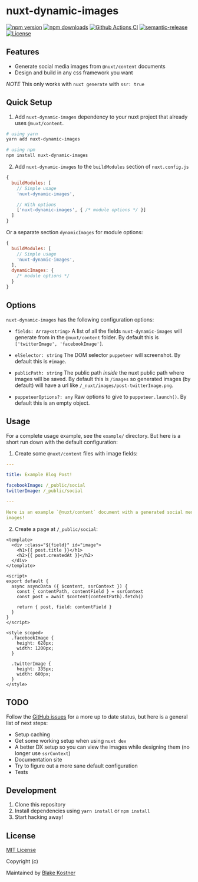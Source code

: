 # nuxt-dynamic-images

[![npm version][npm-version-src]][npm-version-href]
[![npm downloads][npm-downloads-src]][npm-downloads-href]
[![Github Actions CI][github-actions-ci-src]][github-actions-ci-href]
[![semantic-release][semantic-release-src]][semantic-release-href]
[![License][license-src]][license-href]

## Features

- Generate social media images from `@nuxt/content` documents
- Design and build in any css framework you want

_NOTE_ This only works with `nuxt generate` with `ssr: true`

## Quick Setup

1. Add `nuxt-dynamic-images` dependency to your nuxt project that already uses
`@nuxt/content`.

```bash
# using yarn
yarn add nuxt-dynamic-images

# using npm
npm install nuxt-dynamic-images
```

2. Add `nuxt-dynamic-images` to the `buildModules` section of
`nuxt.config.js`

```js
{
  buildModules: [
    // Simple usage
    'nuxt-dynamic-images',

    // With options
    ['nuxt-dynamic-images', { /* module options */ }]
  ]
}
```

Or a separate section `dynamicImages` for module options:

```js
{
  buildModules: [
    // Simple usage
    'nuxt-dynamic-images',
  ],
  dynamicImages: {
    /* module options */
  }
}
```

## Options

`nuxt-dynamic-images` has the following configuration options:

- `fields: Array<string>` A list of all the fields `nuxt-dynamic-images`
will generate from in the `@nuxt/content` folder. By default this is
`['twitterImage', 'facebookImage']`.

- `elSelector: string` The DOM selector `puppeteer` will screenshot. By default
this is `#image`.

- `publicPath: string` The public path _inside_ the nuxt public path where
images will be saved. By default this is `/images` so generated images
(by default) will have a url like `/_nuxt/images/post-twitterImage.png`.

- `puppeteerOptions?: any` Raw options to give to `puppeteer.launch()`. By
default this is an empty object.

## Usage

For a complete usage example, see the `example/` directory. But here is a short
run down with the default configuration:

1) Create some `@nuxt/content` files with image fields:

```yaml
---

title: Example Blog Post!

facebookImage: /_public/social
twitterImage: /_public/social

---

Here is an example `@nuxt/content` document with a generated social media
images!
```

2) Create a page at `/_public/social`:

```vue
<template>
  <div :class="${field}" id="image">
    <h1>{{ post.title }}</h1>
    <h2>{{ post.createdAt }}</h2>
  </div>
</template>

<script>
export default {
  async asyncData ({ $content, ssrContext }) {
    const { contentPath, contentField } = ssrContext
    const post = await $content(contentPath).fetch()

    return { post, field: contentField }
  }
}
</script>

<style scoped>
  .facebookImage {
    height: 628px;
    width: 1200px;
  }

  .twitterImage {
    height: 335px;
    width: 600px;
  }
</style>
```

## TODO

Follow the [GitHub issues](https://github.com/btkostner/nuxt-dynamic-images)
for a more up to date status, but here is a general list of next steps:

- Setup caching
- Get some working setup when using `nuxt dev`
- A better DX setup so you can view the images while designing them (no longer
use `ssrContext`)
- Documentation site
- Try to figure out a more sane default configuration
- Tests

## Development

1. Clone this repository
2. Install dependencies using `yarn install` or `npm install`
3. Start hacking away!

## License

[MIT License](./LICENSE)

Copyright (c)

Maintained by [Blake Kostner](https://github.com/btkostner)

<!-- Badges -->
[npm-version-src]: https://img.shields.io/npm/v/nuxt-dynamic-images/latest.svg
[npm-version-href]: https://npmjs.com/package/nuxt-dynamic-images

[npm-downloads-src]: https://img.shields.io/npm/dt/nuxt-dynamic-images
[npm-downloads-href]: https://npmjs.com/package/nuxt-dynamic-images

[github-actions-ci-src]: https://github.com/btkostner/nuxt-dynamic-images/workflows/CI/badge.svg
[github-actions-ci-href]: https://github.com/btkostner/nuxt-dynamic-images/actions?query=workflow%3ACI

[semantic-release-src]: https://img.shields.io/badge/%20%20%F0%9F%93%A6%F0%9F%9A%80-semantic--release-e10079.svg
[semantic-release-href]: https://github.com/semantic-release/semantic-release

[license-src]: https://img.shields.io/npm/l/nuxt-dynamic-images.svg
[license-href]: https://npmjs.com/package/nuxt-dynamic-images
